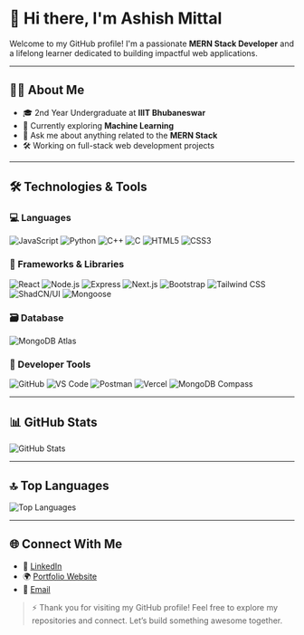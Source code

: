 # 👋 Hi there, I'm Ashish Mittal

Welcome to my GitHub profile! I'm a passionate **MERN Stack Developer** and a lifelong learner dedicated to building impactful web applications.

---

## 👨‍🎓 About Me

- 🎓 2nd Year Undergraduate at **IIIT Bhubaneswar**
- 🤖 Currently exploring **Machine Learning**
- 💬 Ask me about anything related to the **MERN Stack**
- 🛠️ Working on full-stack web development projects

---

## 🛠️ Technologies & Tools

### 💻 Languages
![JavaScript](https://img.shields.io/badge/JavaScript-1F7E5F?style=flat-square&logo=javascript&logoColor=ffffff)
![Python](https://img.shields.io/badge/Python-306998?style=flat-square&logo=python&logoColor=ffffff)
![C++](https://img.shields.io/badge/C++-00599C?style=flat-square&logo=c%2B%2B&logoColor=ffffff)
![C](https://img.shields.io/badge/C-555555?style=flat-square&logo=c&logoColor=ffffff)
![HTML5](https://img.shields.io/badge/HTML5-E34F26?style=flat-square&logo=html5&logoColor=ffffff)
![CSS3](https://img.shields.io/badge/CSS3-1572B6?style=flat-square&logo=css3&logoColor=ffffff)

### 🚀 Frameworks & Libraries
![React](https://img.shields.io/badge/React-61DAFB?style=flat-square&logo=react&logoColor=000000)
![Node.js](https://img.shields.io/badge/Node.js-339933?style=flat-square&logo=node.js&logoColor=ffffff)
![Express](https://img.shields.io/badge/Express-000000?style=flat-square&logo=express&logoColor=ffffff)
![Next.js](https://img.shields.io/badge/Next.js-000000?style=flat-square&logo=next.js&logoColor=ffffff)
![Bootstrap](https://img.shields.io/badge/Bootstrap-7952B3?style=flat-square&logo=bootstrap&logoColor=ffffff)
![Tailwind CSS](https://img.shields.io/badge/Tailwind_CSS-38B2AC?style=flat-square&logo=tailwind-css&logoColor=ffffff)
![ShadCN/UI](https://img.shields.io/badge/shadcn/ui-1E1E1E?style=flat-square&logoColor=ffffff)
![Mongoose](https://img.shields.io/badge/Mongoose-880000?style=flat-square&logo=mongoose&logoColor=ffffff)

### 🗃️ Database
![MongoDB Atlas](https://img.shields.io/badge/MongoDB_Atlas-47A248?style=flat-square&logo=mongodb&logoColor=ffffff)

### 🧰 Developer Tools
![GitHub](https://img.shields.io/badge/GitHub-181717?style=flat-square&logo=github&logoColor=ffffff)
![VS Code](https://img.shields.io/badge/VS_Code-0078D4?style=flat-square&logo=visual-studio-code&logoColor=ffffff)
![Postman](https://img.shields.io/badge/Postman-FF6C37?style=flat-square&logo=postman&logoColor=ffffff)
![Vercel](https://img.shields.io/badge/Vercel-000000?style=flat-square&logo=vercel&logoColor=ffffff)
![MongoDB Compass](https://img.shields.io/badge/MongoDB_Compass-47A248?style=flat-square&logo=mongodb&logoColor=ffffff)

---

## 📊 GitHub Stats

![GitHub Stats](https://github-readme-stats.vercel.app/api?username=aashish-mitt96&show_icons=true&count_private=true&hide=prs&theme=github_dark)

---

## 🔝 Top Languages

![Top Languages](https://github-readme-stats.vercel.app/api/top-langs/?username=aashish-mitt96&layout=compact&theme=github_dark)

---

## 🌐 Connect With Me

- 💼 [LinkedIn](linkedin.com/in/ashish-mittal-184b61313)
- 🌍 [Portfolio Website](https://my-space-portfolio-website.vercel.app/)
- 📧 [Email](mailto:aashishrbmittal@gmail.com)


> ⚡ Thank you for visiting my GitHub profile! Feel free to explore my repositories and connect. Let’s build something awesome together.

